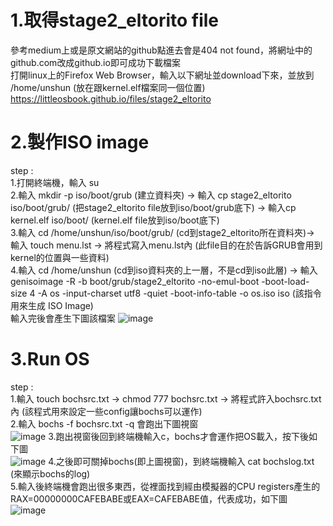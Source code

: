 # 1.取得stage2_eltorito file
參考medium上或是原文網站的github點進去會是404 not found，將網址中的github.com改成github.io即可成功下載檔案  
打開linux上的Firefox Web Browser，輸入以下網址並download下來，並放到 /home/unshun (放在跟kernel.elf檔案同一個位置)  
https://littleosbook.github.io/files/stage2_eltorito  

# 2.製作ISO image 
step :  
1.打開終端機，輸入 su  
2.輸入 mkdir -p iso/boot/grub (建立資料夾) -> 輸入 cp stage2_eltorito iso/boot/grub/ (把stage2_eltorito file放到iso/boot/grub底下) -> 輸入cp kernel.elf iso/boot/ (kernel.elf file放到iso/boot底下)  
3.輸入 cd /home/unshun/iso/boot/grub/ (cd到stage2_eltorito所在資料夾)-> 輸入 touch menu.lst -> 將程式寫入menu.lst內 (此file目的在於告訴GRUB會用到kernel的位置與一些資料)  
4.輸入 cd /home/unshun (cd到iso資料夾的上一層，不是cd到iso此層) -> 輸入 genisoimage -R -b boot/grub/stage2_eltorito -no-emul-boot -boot-load-size 4 -A os -input-charset utf8 -quiet -boot-info-table -o os.iso iso (該指令用來生成 ISO Image)  
輸入完後會產生下圖該檔案
![image](https://github.com/unshun0120/use_linux_imp_OS/assets/79517348/1c0fb7c7-0e70-4975-874c-093841b43781)

# 3.Run OS
step :  
1.輸入 touch bochsrc.txt -> chmod 777 bochsrc.txt -> 將程式許入bochsrc.txt內 (該程式用來設定一些config讓bochs可以運作)   
2.輸入 bochs -f bochsrc.txt -q 會跑出下圖視窗  
![image](https://github.com/unshun0120/use_linux_imp_OS/assets/79517348/2a4f73ad-4339-4c1a-8a2a-8f329a56f458)
3.跑出視窗後回到終端機輸入c，bochs才會運作把OS載入，按下後如下圖  
![image](https://github.com/unshun0120/use_linux_imp_OS/assets/79517348/4dbce631-587b-4b20-934f-aca18cca928c)
4.之後即可關掉bochs(即上圖視窗)，到終端機輸入 cat bochslog.txt (來顯示bochs的log)  
5.輸入後終端機會跑出很多東西，從裡面找到經由模擬器的CPU registers產生的RAX=00000000CAFEBABE或EAX=CAFEBABE值，代表成功，如下圖  
![image](https://github.com/unshun0120/use_linux_imp_OS/assets/79517348/e9878488-6333-439d-b50b-587c1e02fbb8)




